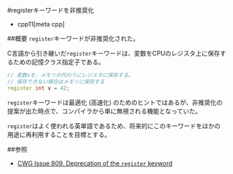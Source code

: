 #registerキーワードを非推奨化
* cpp11[meta cpp]

##概要
`register`キーワードが非推奨化された。

C言語から引き継いだ`register`キーワードは、変数をCPUのレジスタ上に保存するための記憶クラス指定子である。

```cpp
// 変数vを、メモリの代わりにレジスタに保存する。
// 保存できない場合はメモリに保存する
register int v = 42;
```

`register`キーワードは最適化 (高速化) のためのヒントではあるが、非推奨化の提案が出た時点で、コンパイラから単に無視される機能となっていた。

`register`はよく使われる英単語であるため、将来的にこのキーワードをほかの用途に再利用することを目標とする。


##参照
- [CWG Issue 809. Deprecation of the `register` keyword](http://www.open-std.org/jtc1/sc22/wg21/docs/cwg_defects.html#809)

